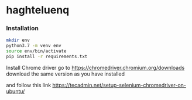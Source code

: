 # haghteluenq


### Installation
```sh
mkdir env
python3.7 -m venv env
source env/bin/activate
pip install -r requirements.txt
```

Install Chrome driver
go to
https://chromedriver.chromium.org/downloads
download the same version as you have installed

and follow this link
https://tecadmin.net/setup-selenium-chromedriver-on-ubuntu/
